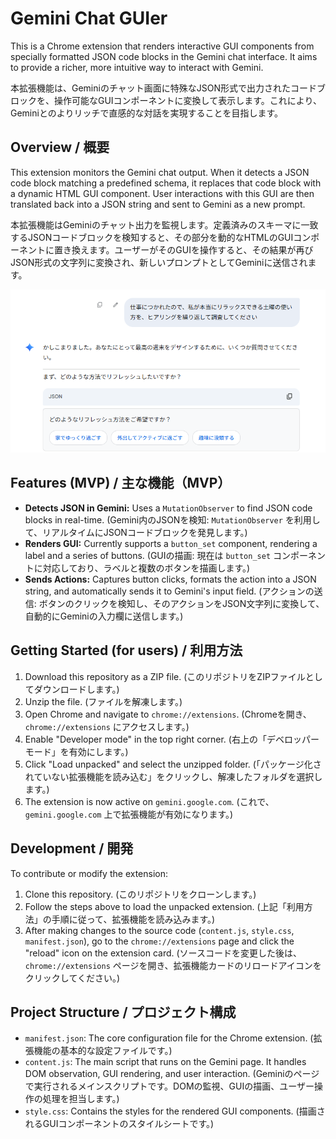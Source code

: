 # Gemini Chat GUIer

This is a Chrome extension that renders interactive GUI components from specially formatted JSON code blocks in the Gemini chat interface. It aims to provide a richer, more intuitive way to interact with Gemini.

本拡張機能は、Geminiのチャット画面に特殊なJSON形式で出力されたコードブロックを、操作可能なGUIコンポーネントに変換して表示します。これにより、Geminiとのよりリッチで直感的な対話を実現することを目指します。

## Overview / 概要

This extension monitors the Gemini chat output. When it detects a JSON code block matching a predefined schema, it replaces that code block with a dynamic HTML GUI component. User interactions with this GUI are then translated back into a JSON string and sent to Gemini as a new prompt.

本拡張機能はGeminiのチャット出力を監視します。定義済みのスキーマに一致するJSONコードブロックを検知すると、その部分を動的なHTMLのGUIコンポーネントに置き換えます。ユーザーがそのGUIを操作すると、その結果が再びJSON形式の文字列に変換され、新しいプロンプトとしてGeminiに送信されます。

![sample image](sample/image.png)

## Features (MVP) / 主な機能（MVP）

- **Detects JSON in Gemini:** Uses a `MutationObserver` to find JSON code blocks in real-time.
  (Gemini内のJSONを検知: `MutationObserver` を利用して、リアルタイムにJSONコードブロックを発見します。)
- **Renders GUI:** Currently supports a `button_set` component, rendering a label and a series of buttons.
  (GUIの描画: 現在は `button_set` コンポーネントに対応しており、ラベルと複数のボタンを描画します。)
- **Sends Actions:** Captures button clicks, formats the action into a JSON string, and automatically sends it to Gemini's input field.
  (アクションの送信: ボタンのクリックを検知し、そのアクションをJSON文字列に変換して、自動的にGeminiの入力欄に送信します。)

## Getting Started (for users) / 利用方法

1.  Download this repository as a ZIP file. (このリポジトリをZIPファイルとしてダウンロードします。)
2.  Unzip the file. (ファイルを解凍します。)
3.  Open Chrome and navigate to `chrome://extensions`. (Chromeを開き、`chrome://extensions` にアクセスします。)
4.  Enable "Developer mode" in the top right corner. (右上の「デベロッパーモード」を有効にします。)
5.  Click "Load unpacked" and select the unzipped folder. (「パッケージ化されていない拡張機能を読み込む」をクリックし、解凍したフォルダを選択します。)
6.  The extension is now active on `gemini.google.com`. (これで、`gemini.google.com` 上で拡張機能が有効になります。)

## Development / 開発

To contribute or modify the extension:

1.  Clone this repository. (このリポジトリをクローンします。)
2.  Follow the steps above to load the unpacked extension. (上記「利用方法」の手順に従って、拡張機能を読み込みます。)
3.  After making changes to the source code (`content.js`, `style.css`, `manifest.json`), go to the `chrome://extensions` page and click the "reload" icon on the extension card. (ソースコードを変更した後は、`chrome://extensions` ページを開き、拡張機能カードのリロードアイコンをクリックしてください。)

## Project Structure / プロジェクト構成

- `manifest.json`: The core configuration file for the Chrome extension. (拡張機能の基本的な設定ファイルです。)
- `content.js`: The main script that runs on the Gemini page. It handles DOM observation, GUI rendering, and user interaction. (Geminiのページで実行されるメインスクリプトです。DOMの監視、GUIの描画、ユーザー操作の処理を担当します。)
- `style.css`: Contains the styles for the rendered GUI components. (描画されるGUIコンポーネントのスタイルシートです。)
